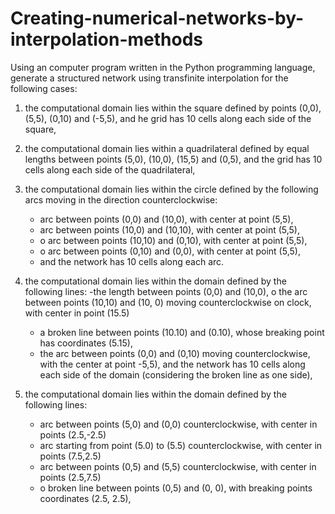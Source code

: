 # Creating-numerical-networks-by-interpolation-methods

Using an computer program written in the Python programming language, generate a structured 
network using transfinite interpolation for the following cases:

1. the computational domain lies within the square defined by points (0,0), (5,5), (0,10) and (-5,5), and
   he grid has 10 cells along each side of the square,
2. the computational domain lies within a quadrilateral defined by equal lengths between points (5,0), 
(10,0), (15,5) and (0,5), and the grid has 10 cells along each side of the quadrilateral,
3. the computational domain lies within the circle defined by the following arcs moving in the direction counterclockwise:
   - arc between points (0,0) and (10,0), with center at point (5,5),
   - arc between points (10,0) and (10,10), with center at point (5,5),
   - o arc between points (10,10) and (0,10), with center at point (5,5),
   - o arc between points (0,10) and (0,0), with center at point (5,5),
   - and the network has 10 cells along each arc.

 4. the computational domain lies within the domain defined by the following lines:
    -the length between points (0,0) and (10,0), o the arc between points (10,10) and (10, 0) moving counterclockwise on           clock, with center in point (15.5)
    - a broken line between points (10.10) and (0.10), whose breaking point has coordinates (5.15),
    - the arc between points (0,0) and (0,10) moving counterclockwise, with the center at point -5,5), and the network has           10 cells along each side of the domain (considering the broken line as one side),
    
 5. the computational domain lies within the domain defined by the following lines:
     - arc between points (5,0) and (0,0) counterclockwise, with center in points (2.5,-2.5)
     - arc starting from point (5.0) to (5.5) counterclockwise, with center in points (7.5,2.5)
     - arc between points (0,5) and (5,5) counterclockwise, with center in points (2.5,7.5)
     - o broken line between points (0,5) and (0, 0), with breaking points coordinates (2.5, 2.5),




 






